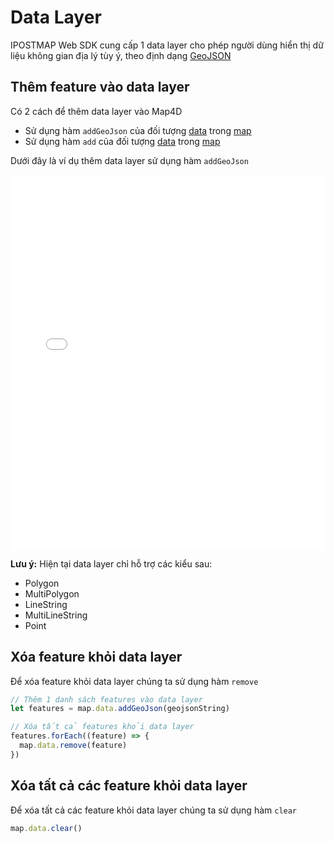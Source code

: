# Data Layer

IPOSTMAP Web SDK cung cấp 1 data layer cho phép người dùng hiển thị dữ liệu không gian địa lý tùy ý, theo định dạng [GeoJSON](https://geojson.org/)

## Thêm feature vào data layer

Có 2 cách để thêm data layer vào Map4D
- Sử dụng hàm `addGeoJson` của đối tượng [data](/ipostmap-map/web/v1.0/reference/data-layer.md?id=mapdata-class) trong [map](/ipostmap-map/web/v1.0/reference/map.md?id=map-class)
- Sử dụng hàm `add` của đối tượng [data](/ipostmap-map/web/v1.0/reference/data-layer.md?id=mapdata-class) trong [map](/ipostmap-map/web/v1.0/reference/map.md?id=map-class)

Dưới đây là ví dụ thêm data layer sử dụng hàm `addGeoJson`

<iframe width="100%" height="600" src="//jsfiddle.net/huydang/9wv8d2kL/embedded/" allowfullscreen="allowfullscreen" allowpaymentrequest frameborder="0"></iframe>

**Lưu ý:** Hiện tại data layer chỉ hỗ trợ các kiểu sau:
  - Polygon
  - MultiPolygon
  - LineString
  - MultiLineString
  - Point

## Xóa feature khỏi data layer

Để xóa feature khỏi data layer chúng ta sử dụng hàm `remove`

```js
// Thêm 1 danh sách features vào data layer
let features = map.data.addGeoJson(geojsonString)

// Xóa tất cả features khỏi data layer
features.forEach((feature) => {
  map.data.remove(feature)
})
```

## Xóa tất cả các feature khỏi data layer
Để xóa tất cả các feature khỏi data layer chúng ta sử dụng hàm `clear`

```js
map.data.clear()
```
